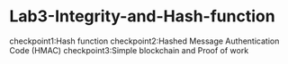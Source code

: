 # Lab3-Integrity-and-Hash-function
checkpoint1:Hash function
checkpoint2:Hashed Message Authentication Code (HMAC)
checkpoint3:Simple blockchain and Proof of work
